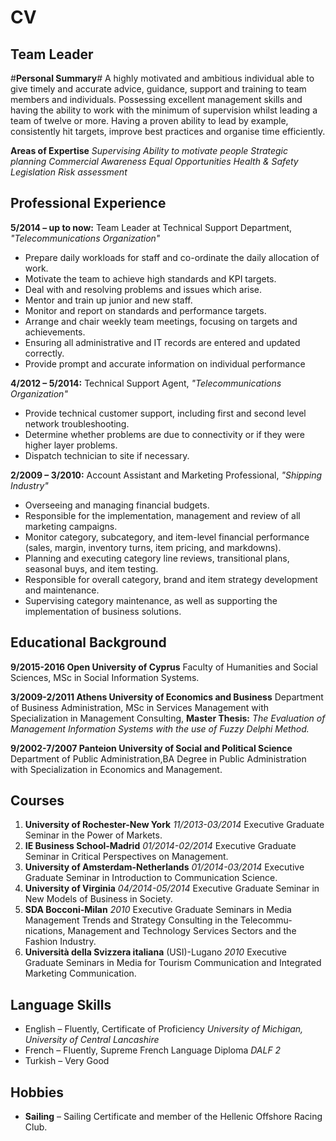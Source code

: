 # CV 
## Team Leader 
#**Personal Summary**#
A highly motivated and ambitious individual able to give timely and accurate advice, guidance, support and training to team members and individuals. Possessing excellent management skills and having the ability to work with the minimum of supervision whilst leading a team of twelve or more. Having a proven ability to lead by example, consistently hit targets, improve best practices and organise time efficiently.

**Areas of Expertise**
*Supervising*
*Ability to motivate people* 
*Strategic planning*
*Commercial Awareness* 
*Equal Opportunities* 
*Health & Safety Legislation* 
*Risk assessment*

## Professional Experience
**5/2014 – up to now:** Team Leader at Technical Support Department, *"Telecommunications Organization"*
* Prepare daily workloads for staff and co-ordinate the daily allocation of work. 
* Motivate the team to achieve high standards and KPI targets. 
* Deal with and resolving problems and issues which arise. 
* Mentor and train up junior and new staff. 
* Monitor and report on standards and performance targets. 
* Arrange and chair weekly team meetings, focusing on targets and achievements.
* Ensuring all administrative and IT records are entered and updated correctly. 
* Provide prompt and accurate information on individual performance

**4/2012 – 5/2014:** Technical Support Agent, *"Telecommunications Organization"*
* Provide technical customer support, including first and second level network troubleshooting.
* Determine whether problems are due to connectivity or if they were higher layer problems.
* Dispatch technician to site if necessary.

**2/2009 – 3/2010:** Account Assistant and Marketing Professional, *"Shipping Industry"* 
* Overseeing and managing financial budgets.
* Responsible for the implementation, management and review of all marketing campaigns.
* Monitor category, subcategory, and item-level financial performance (sales, margin, inventory turns, item pricing, and markdowns).
* Planning and executing category line reviews, transitional plans, seasonal buys, and item testing.
* Responsible for overall category, brand and item strategy development and maintenance.
* Supervising category maintenance, as well as supporting the implementation of business solutions.


## Educational Background
**9/2015-2016 Open University of Cyprus**
Faculty of Humanities and Social Sciences, MSc in Social Information Systems.

**3/2009-2/2011 Athens University of Economics and Business**
Department of Business Administration, MSc in Services Management with Specialization in Management Consulting, 
**Master Thesis:** *The Evaluation of Management Information Systems with the use of Fuzzy Delphi Method.*

**9/2002-7/2007	Panteion University of Social and Political Science**
Department of Public Administration,BA Degree in Public Administration with Specialization in Economics and Management.

## Courses
1. **University of Rochester-New York** *11/2013-03/2014* Executive Graduate Seminar in the Power of Markets.
2. **IE Business School-Madrid** *01/2014-02/2014* Executive Graduate Seminar in Critical Perspectives on Management.
3. **University of Amsterdam-Netherlands** *01/2014-03/2014* Executive Graduate Seminar in Introduction to Communication Science.
4. **University of Virginia** *04/2014-05/2014* Executive Graduate Seminar in New Models of Business in Society.
5. **SDA Bocconi-Milan** *2010* Executive Graduate Seminars in Media Management Trends and Strategy Consulting in the Telecommu-nications, Management and Technology Services Sectors and the Fashion Industry.
6. **Università della Svizzera italiana** (USI)-Lugano *2010* Executive Graduate Seminars in Media for Tourism Communication and Integrated Marketing Communication.

## Language Skills
* English – Fluently, Certificate of Proficiency *University of Michigan, University of Central Lancashire*
* French – Fluently, Supreme French Language Diploma *DALF 2*
* Turkish – Very Good

## Hobbies
* **Sailing** – Sailing Certificate and member of the Hellenic Offshore Racing Club.
